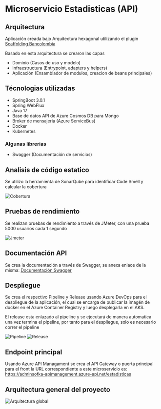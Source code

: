 # Microservicio Estadisticas (API)

## Arquitectura

Aplicación creada bajo Arquitectura hexagonal utilizando el plugin [Scaffolding Bancolombia](https://github.com/bancolombia/scaffold-clean-architecture)

Basado en esta arquitectura se crearon las capas

* Dominio (Casos de uso y modelo)
* Infraestructura (Entrypoint, adapters y helpers)
* Aplicación (Ensamblador de modulos, creacion de beans principales)

## Técnologias utilizadas

* SpringBoot 3.0.1
* Spring WebFlux
* Java 17
* Base de datos API de Azure Cosmos DB para Mongo
* Broker de mensajeria (Azure ServiceBus)
* Docker
* Kubernetes

### Algunas librerias
* Swagger (Documentación de servicios)

## Analisis de código estatico

Se utilizo la herramienta de SonarQube para identificar Code Smell
y calcular la cobertura

![Cobertura](https://res.cloudinary.com/dn4mmllzs/image/upload/c_pad,b_auto:predominant,fl_preserve_transparency/v1675633436/sofka/Cobertura_estadisticas-ms_jagqdq.jpg)

## Pruebas de rendimiento

Se realizan pruebas de rendimiento a través de JMeter, con una prueba
5000 usuarios cada 1 segundo

![Jmeter](https://res.cloudinary.com/dn4mmllzs/image/upload/c_pad,b_auto:predominant,fl_preserve_transparency/v1675635120/sofka/Pruebas_de_rendimiento_se7mih.jpg)

## Documentación API

Se crea la documentación a través de Swagger, se anexa enlace de la misma:
[Documentación Swagger](http://52.226.240.196/swagger-doc/swagger-ui.html)

## Despliegue

Se crea el respectivo Pipeline y Release usando Azure DevOps para el despliegue
de la aplicación, el cual se encarga de publicar la imagén de docker en el
Azure Container Registry y luego desplegarla en el AKS.

El release esta enlazado al pipeline y se ejecutará de manera automatica una
vez termina el pipeline, por tanto para el despliegue, solo es necesario correr
el pipeline

![Pipeline](https://res.cloudinary.com/dn4mmllzs/image/upload/c_pad,b_auto:predominant,fl_preserve_transparency/v1675633195/sofka/Pipeline_estadisticas-ms_qr8xzi.jpg)
![Release](https://res.cloudinary.com/dn4mmllzs/image/upload/c_pad,b_auto:predominant,fl_preserve_transparency/v1675633195/sofka/Release_estadisticas-ms_ujes4k.jpg)

## Endpoint principal

Usando Azure API Managament se crea el API Gateway o puerta principal para el front
la URL correspondiente a este microservicio es:
https://adminsofka-apimanagement.azure-api.net/estadisticas

## Arquitectura general del proyecto

![Arquitectura global](https://res.cloudinary.com/dn4mmllzs/image/upload/c_pad,b_auto:predominant,fl_preserve_transparency/v1675629439/sofka/Arquitectura_aplicaci%C3%B3n_ADMIN_SOFKA-Arquitectura.drawio_axsobv.jpg)